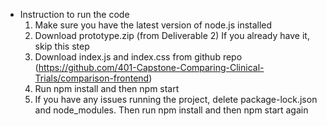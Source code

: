 - Instruction to run the code
  1. Make sure you have the latest version of node.js installed
  2. Download prototype.zip (from Deliverable 2) If you already have it, skip this step
  3. Download index.js and index.css from github repo (https://github.com/401-Capstone-Comparing-Clinical-Trials/comparison-frontend)
  4. Run npm install and then npm start
  5. If you have any issues running the project, delete package-lock.json and node_modules. Then run npm install and then npm start again
